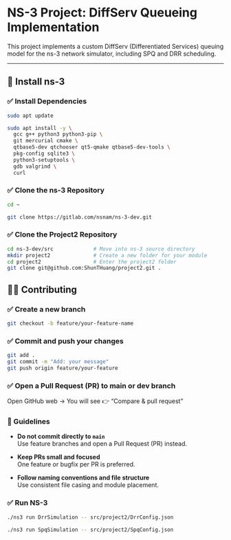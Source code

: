 # NS-3 Project: DiffServ Queueing Implementation

This project implements a custom DiffServ (Differentiated Services) queuing model for the ns-3 network simulator, including SPQ and DRR scheduling.

---

## 🔧 Install ns-3

### ✅ Install Dependencies

```bash
sudo apt update
```

```bash
sudo apt install -y \
  gcc g++ python3 python3-pip \
  git mercurial cmake \
  qtbase5-dev qtchooser qt5-qmake qtbase5-dev-tools \
  pkg-config sqlite3 \
  python3-setuptools \
  gdb valgrind \
  curl
```

### ✅ Clone the ns-3 Repository

```bash
cd ~
```

```bash
git clone https://gitlab.com/nsnam/ns-3-dev.git
```

### ✅ Clone the Project2 Repository

```bash
cd ns-3-dev/src             # Move into ns-3 source directory
mkdir project2              # Create a new folder for your module
cd project2                 # Enter the project2 folder
git clone git@github.com:ShunTHuang/project2.git .
```

## 🧑‍💻 Contributing

### ✅ Create a new branch
```bash
git checkout -b feature/your-feature-name
```

### ✅ Commit and push your changes
```bash
git add .
git commit -m "Add: your message"
git push origin feature/your-feature
```

### ✅ Open a Pull Request (PR) to main or dev branch
Open GitHub web → You will see
👉 “Compare & pull request”

### 📌 Guidelines

- **Do not commit directly to `main`**  
  Use feature branches and open a Pull Request (PR) instead.

- **Keep PRs small and focused**  
  One feature or bugfix per PR is preferred.

- **Follow naming conventions and file structure**  
  Use consistent file casing and module placement.




### ✅ Run NS-3
```bash
./ns3 run DrrSimulation -- src/project2/DrrConfig.json
```
```bash
./ns3 run SpqSimulation -- src/project2/SpqConfig.json
```